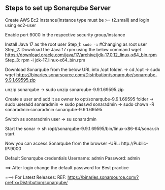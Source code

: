 Steps to set up Sonarqube Server
--------------------------------

Create AWS Ec2 instance(Instance type must be >= t2.small) and login using ec2-user

Enable port 9000 in the respective security group/instance

Install Java 17 as the root user
      Step_1: ``` sudo -i ``` #Changing as root user
      Step_2: Download the Java 17 rpm using the below command
              wget https://download.oracle.com/java/17/archive/jdk-17.0.12_linux-x64_bin.rpm
      Step_3: rpm -i jdk-17_linux-x64_bin.rpm

Download Sonarqube from the below URL into /opt folder.
  -> cd /opt
  -> sudo wget https://binaries.sonarsource.com/Distribution/sonarqube/sonarqube-9.9.1.69595.zip

unzip sonarqube
  -> sudo unzip sonarqube-9.9.1.69595.zip

Create a user and add it as owner to opt/sonarqube-9.9.1.69595 folder
  -> sudo useradd sonaradmin
  -> sudo passwd sonaradmin
  -> sudo chown -R sonaradmin:sonaradmin sonarqube-9.9.1.69595 

Switch as sonaradmin user
  -> su sonaradmin

Start the sonar
  -> sh /opt/sonarqube-9.9.1.69595/bin/linux-x86-64/sonar.sh start

Now you can access Sonarqube from the browser
 -URL: http://Public-IP:9000

Default Sonarqube credentials 
 Username: admin
 Password: admin

==> After login change the default password for Best practice 

===> For Latest Releases:
REF: https://binaries.sonarsource.com/?prefix=Distribution/sonarqube/